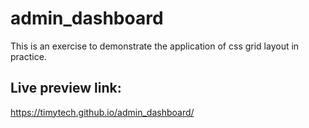 # admin_dashboard
This is an exercise to demonstrate the application of css grid layout in practice.

## Live preview link:
https://timytech.github.io/admin_dashboard/
